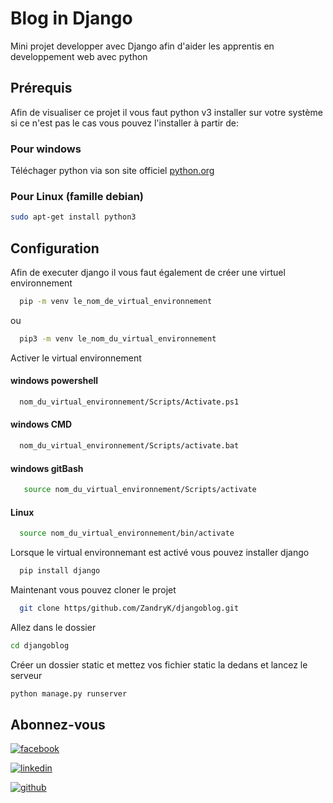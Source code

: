 # Blog in Django 
Mini projet developper avec Django afin d'aider les apprentis en developpement web avec python
## Prérequis
Afin de visualiser ce projet il vous faut python v3 installer sur votre système si ce n'est pas le cas vous pouvez l'installer à partir de:
### Pour windows
Téléchager python via son site officiel [python.org](https://python.org/download)
### Pour Linux (famille debian)
```.sh
sudo apt-get install python3
```
## Configuration
Afin de executer django il vous faut également de créer une virtuel environnement
```.sh
  pip -m venv le_nom_de_virtual_environnement
```
ou
```.sh
  pip3 -m venv le_nom_du_virtual_environnement
```
Activer le virtual environnement
#### windows powershell
```.sh
  nom_du_virtual_environnement/Scripts/Activate.ps1
```
#### windows CMD
```.sh
  nom_du_virtual_environnement/Scripts/activate.bat
```
#### windows gitBash
```.sh
   source nom_du_virtual_environnement/Scripts/activate
```
#### Linux
```.sh
  source nom_du_virtual_environnement/bin/activate
```
Lorsque le virtual environnemant est activé vous pouvez installer django
```.sh
  pip install django
```
Maintenant vous pouvez cloner le projet
```.sh
  git clone https/github.com/ZandryK/djangoblog.git
```
Allez dans le dossier
```.sh
cd djangoblog
```
Créer un dossier static et mettez vos fichier static la dedans et lancez le serveur
```.sh
python manage.py runserver
```
## Abonnez-vous

[![facebook](https://github.com/shikhar1020jais1/Git-Social/blob/master/Icons/Facebook.png (Facebook))][1]

[![linkedin](https://github.com/shikhar1020jais1/Git-Social/blob/master/Icons/LinkedIn.png (LinkedIn))][2]

[![github](https://github.com/shikhar1020jais1/Git-Social/blob/master/Icons/Github.png (Github))][3]


<!-- To Link your profile to the media buttons -->

[1]: https://www.facebook.com/zandry.kely.0
[2]: https://www.linkedin.com/in/avotra-frederic
[3]: https://www.github.com/ZandryK


